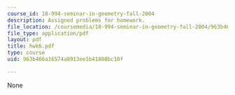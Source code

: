 ```yaml
---
course_id: 18-994-seminar-in-geometry-fall-2004
description: Assigned problems for homework.
file_location: /coursemedia/18-994-seminar-in-geometry-fall-2004/963b466a16574a8913ee1b41808bc10f_hwk6.pdf
file_type: application/pdf
layout: pdf
title: hwk6.pdf
type: course
uid: 963b466a16574a8913ee1b41808bc10f

---
```

None
